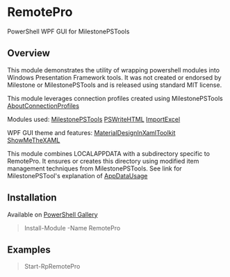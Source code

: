 # RemotePro

PowerShell WPF GUI for MilestonePSTools

## Overview

This module demonstrates the utility of wrapping powershell modules
into Windows Presentation Framework tools.
It was not created or endorsed by Milestone or MilestonePSTools and is
released using standard MIT license.

This module leverages connection profiles created using MilestonePSTools
[AboutConnectionProfiles](https://www.milestonepstools.com/blog/2023/09/29/introducing-connection-profiles-and-custom-attributes/)

Modules used:
[MilestonePSTools](https://www.milestonepstools.com/)
[PSWriteHTML](https://github.com/EvotecIT/PSWriteHTML)
[ImportExcel](https://github.com/dfinke/ImportExcel)

WPF GUI theme and features:
[MaterialDesignInXamlToolkit](https://github.com/MaterialDesignInXAML/MaterialDesignInXamlToolkit)
[ShowMeTheXAML](https://github.com/Keboo/ShowMeTheXAML)

This module combines LOCALAPPDATA with a subdirectory
specific to RemotePro. It ensures or creates this directory using modified
item management techniques from MilestonePSTools.
See link for MilestonePSTool's explanation of
[AppDataUsage](https://www.milestonepstools.com/commands/en-US/Connect-Vms/#description)


## Installation

Available on [PowerShell Gallery](https://www.powershellgallery.com/packages/RemotePro)
> Install-Module -Name RemotePro

## Examples
> Start-RpRemotePro



